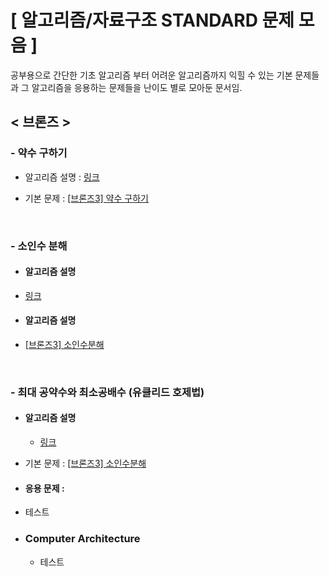 # [ 알고리즘/자료구조 STANDARD 문제 모음 ]

공부용으로 간단한 기초 알고리즘 부터 어려운 알고리즘까지 익힐 수 있는 기본 문제들과 그 알고리즘을 응용하는 문제들을 난이도 별로 모아둔 문서임.

## < 브론즈 >

### - 약수 구하기


* 알고리즘 설명 : [링크](https://kbw1101.tistory.com/32)

* 기본 문제 : [[브론즈3] 약수 구하기](https://www.acmicpc.net/problem/2501)

<br>

### - 소인수 분해


- #### 알고리즘 설명 
 - [링크](https://velog.io/@sangwoo_le/%EC%86%8C%EC%9D%B8%EC%88%98%EB%B6%84%ED%95%B4)

- #### 알고리즘 설명 
 - [[브론즈3] 소인수분해](https://www.acmicpc.net/problem/11653)

<br>

### - 최대 공약수와 최소공배수 (유클리드 호제법)


- #### 알고리즘 설명 

  - [링크](https://imkh.dev/algorithm-gcd-lcm/)

* 기본 문제 : [[브론즈3] 소인수분해](https://www.acmicpc.net/problem/2609)

- #### 응용 문제 :
 - 테스트

- ### Computer Architecture

  - 테스트

